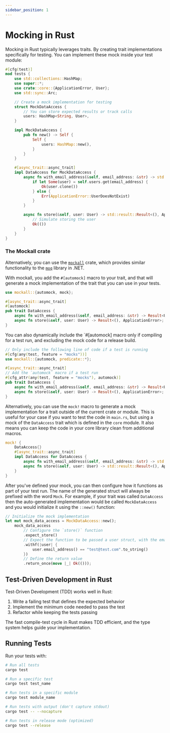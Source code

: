 ```yaml
---
sidebar_position: 1
---
```


# Mocking in Rust

Mocking in Rust typically leverages traits. By creating trait implementations specifically for testing. You can implement these mock inside your test module:

```rust showLineNumbers
#[cfg(test)]
mod tests {
    use std::collections::HashMap;
    use super::*;
    use crate::core::{ApplicationError, User};
    use std::sync::Arc;

    // Create a mock implementation for testing
    struct MockDataAccess {
        // You can store expected results or track calls
        users: HashMap<String, User>,
    }

    impl MockDataAccess {
        pub fn new() -> Self {
            Self {
                users: HashMap::new(),
            }
        }
    }

    #[async_trait::async_trait]
    impl DataAccess for MockDataAccess {
        async fn with_email_address(&self, email_address: &str) -> std::result::Result<User, ApplicationError> {
            if let Some(user) = self.users.get(email_address) {
                Ok(user.clone())
            } else {
                Err(ApplicationError::UserDoesNotExist)
            }
        }

        async fn store(&self, user: User) -> std::result::Result<(), ApplicationError> {
            // Simulate storing the user
            Ok(())
        }
    }
}
```

### The Mockall crate

Alternatively, you can use the [`mockall`](https://docs.rs/mockall/latest/mockall/) crate, which provides similar functionality to the [`moq`](https://github.com/devlooped/moq) library in .NET.

With mockall, you add the `#[automock]` macro to your trait, and that will generate a mock implementation of the trait that you can use in your tests.


```rust showLineNumbers
use mockall::{automock, mock};

#[async_trait::async_trait]
#[automock]
pub trait DataAccess {
    async fn with_email_address(&self, email_address: &str) -> Result<User, ApplicationError>;
    async fn store(&self, user: User) -> Result<(), ApplicationError>;
}
```

You can also dynamically include the `#[automock] macro only if compiling for a test run, and excluding the mock code for a release build.

```rust showLineNumbers
// Only include the following line of code if a test is running
#[cfg(any(test, feature = "mocks"))]
use mockall::{automock, predicate::*};

#[async_trait::async_trait]
// Add the `automock` macro if a test run
#[cfg_attr(any(test, feature = "mocks"), automock)]
pub trait DataAccess {
    async fn with_email_address(&self, email_address: &str) -> Result<User, ApplicationError>;
    async fn store(&self, user: User) -> Result<(), ApplicationError>;
}
```

Alternatively, you can use the `mock!` macro to generate a mock implementation for a trait outside of the current crate or module. This is useful for your case if you want to test the code in `main.rs`, but using a mock of the `DataAccess` trait which is defined in the `core` module. It also means you can keep the code in your core library clean from additional macros.

```rust showLineNumbers
mock! {
    DataAccess{}
    #[async_trait::async_trait]
    impl DataAccess for DataAccess {
        async fn with_email_address(&self, email_address: &str) -> std::result::Result<User, ApplicationError>;
        async fn store(&self, user: User) -> std::result::Result<(), ApplicationError>;
    }
}
```

After you've defined your mock, you can then configure how it functions as part of your test run. The name of the generated struct will always be prefixed with the word `Mock`. For example, if your trait was called `DataAccess` then the auto-generated implementation would be called `MockDataAccess` and you would initialize it using the `::new()` function:

```rust showLineNumbers
// Initialize the mock implementation
let mut mock_data_access = MockDataAccess::new();
    mock_data_access
        // Configure the `store()` function
        .expect_store()
        // Expect the function to be passed a user struct, with the email address set to test@test.com
        .withf(|user| {
            user.email_address() == "test@test.com".to_string()
        })
        // Define the return value
        .return_once(move |_| Ok(()));
```

## Test-Driven Development in Rust

Test-Driven Development (TDD) works well in Rust:

1. Write a failing test that defines the expected behavior
2. Implement the minimum code needed to pass the test
3. Refactor while keeping the tests passing

The fast compile-test cycle in Rust makes TDD efficient, and the type system helps guide your implementation.

## Running Tests

Run your tests with:

```bash
# Run all tests
cargo test

# Run a specific test
cargo test test_name

# Run tests in a specific module
cargo test module_name

# Run tests with output (don't capture stdout)
cargo test -- --nocapture

# Run tests in release mode (optimized)
cargo test --release
```
